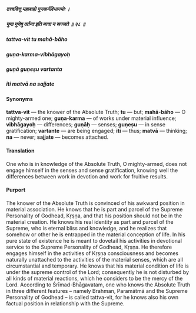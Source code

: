 ##### तत्त्ववित्तु महाबाहो गुणकर्मविभागयोः ।
##### गुणा गुणेषु वर्तन्त इति मत्वा न सज्जते ॥ २८ ॥

##### tattva-vit tu mahā-bāho
##### guṇa-karma-vibhāgayoḥ
##### guṇā guṇeṣu vartanta
##### iti matvā na sajjate

#### Synonyms

**tattva**-**vit** — the knower of the Absolute Truth; **tu** — but; **mahā**-**bāho** — O mighty-armed one; **guṇa**-**karma** — of works under material influence; **vibhāgayoḥ** — differences; **guṇāḥ** — senses; **guṇeṣu** — in sense gratification; **vartante** — are being engaged; **iti** — thus; **matvā** — thinking; **na** — never; **sajjate** — becomes attached.

#### Translation

One who is in knowledge of the Absolute Truth, O mighty-armed, does not engage himself in the senses and sense gratification, knowing well the differences between work in devotion and work for fruitive results.

#### Purport

The knower of the Absolute Truth is convinced of his awkward position in material association. He knows that he is part and parcel of the Supreme Personality of Godhead, Kṛṣṇa, and that his position should not be in the material creation. He knows his real identity as part and parcel of the Supreme, who is eternal bliss and knowledge, and he realizes that somehow or other he is entrapped in the material conception of life. In his pure state of existence he is meant to dovetail his activities in devotional service to the Supreme Personality of Godhead, Kṛṣṇa. He therefore engages himself in the activities of Kṛṣṇa consciousness and becomes naturally unattached to the activities of the material senses, which are all circumstantial and temporary. He knows that his material condition of life is under the supreme control of the Lord; consequently he is not disturbed by all kinds of material reactions, which he considers to be the mercy of the Lord. According to Śrīmad-Bhāgavatam, one who knows the Absolute Truth in three different features – namely Brahman, Paramātmā and the Supreme Personality of Godhead – is called tattva-vit, for he knows also his own factual position in relationship with the Supreme.